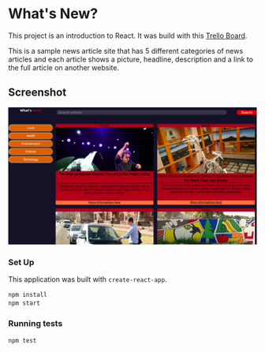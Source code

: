 # What's New?

This project is an introduction to React. It was build with this [Trello Board](https://frontend.turing.io/projects/module-3/whats-new.html).

This is a sample news article site that has 5 different categories of news articles and each article shows a picture, headline, description and a link to the full article on another website.

## Screenshot

![](/screenshots/what-new.png)

### Set Up

This application was built with `create-react-app`.

```bash
npm install
npm start
```

### Running tests

```bash
npm test
```